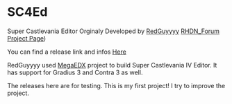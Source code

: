# SC4Ed
Super Castlevania Editor Orginaly Developed by [RedGuyyyy](https://github.com/redguyyyy) [RHDN_Forum Project Page](https://www.romhacking.net/forum/index.php?topic=21867.msg336111#msg336111))


You can find a release link and infos [Here](https://www.romhacking.net/forum/index.php?topic=24158.msg336115#msg336115)


RedGuyyyy used [MegaEDX](https://github.com/Xeeynamo/MegaEdX/tree/master) project to build Super Castlevania IV Editor. It has support for Gradius 3 and Contra 3 as well.


The releases here are for testing. This is my first project! I try to improve the project. 

